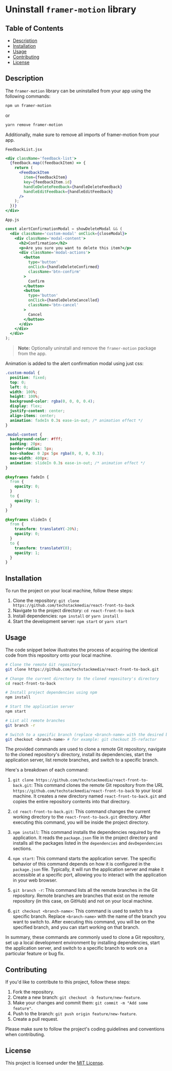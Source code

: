 # Uninstall `framer-motion` library

## Table of Contents

- [Description](#description)
- [Installation](#installation)
- [Usage](#usage)
- [Contributing](#contributing)
- [License](#license)

## Description

The `framer-motion` library can be uninstalled from your app using the following commands:

```bash
npm un framer-motion
```

or

```bash
yarn remove framer-motion
```

Additionally, make sure to remove all imports of framer-motion from your app.

`FeedbackList.jsx`

```jsx
<div className='feedback-list'>
  {feedback.map((feedbackItem) => {
    return (
      <FeedbackItem
        item={feedbackItem}
        key={feedbackItem.id}
        handleDeleteFeedback={handleDeleteFeedback}
        handleEditFeedback={handleEditFeedback}
      />
    );
  })}
</div>
```

`App.js`

```jsx
const alertConfirmationModal = showDeleteModal && (
  <div className='custom-modal' onClick={closeModal}>
    <div className='modal-content'>
      <h2>Confirmation</h2>
      <p>Are you sure you want to delete this item?</p>
      <div className='modal-actions'>
        <button
          type='button'
          onClick={handleDeleteConfirmed}
          className='btn-confirm'
        >
          Confirm
        </button>
        <button
          type='button'
          onClick={handleDeleteCancelled}
          className='btn-cancel'
        >
          Cancel
        </button>
      </div>
    </div>
  </div>
);
```

> **Note:** Optionally uninstall and remove the `framer-motion` package from the app.

Animation is added to the alert confirmation modal using just css:

```css
.custom-modal {
  position: fixed;
  top: 0;
  left: 0;
  width: 100%;
  height: 100%;
  background-color: rgba(0, 0, 0, 0.4);
  display: flex;
  justify-content: center;
  align-items: center;
  animation: fadeIn 0.3s ease-in-out; /* animation effect */
}

.modal-content {
  background-color: #fff;
  padding: 20px;
  border-radius: 5px;
  box-shadow: 0 2px 5px rgba(0, 0, 0, 0.3);
  max-width: 400px;
  animation: slideIn 0.3s ease-in-out; /* animation effect */
}

@keyframes fadeIn {
  from {
    opacity: 0;
  }
  to {
    opacity: 1;
  }
}

@keyframes slideIn {
  from {
    transform: translateY(-20%);
    opacity: 0;
  }
  to {
    transform: translateY(0);
    opacity: 1;
  }
}
```

## Installation

To run the project on your local machine, follow these steps:

1. Clone the repository: `git clone https://github.com/techstackmedia/react-front-to-back`
2. Navigate to the project directory: `cd react-front-to-back`
3. Install dependencies: `npm install` or `yarn install`
4. Start the development server: `npm start` or `yarn start`

## Usage

The code snippet below illustrates the process of acquiring the identical code from this repository onto your local machine.

```bash
# Clone the remote Git repository
git clone https://github.com/techstackmedia/react-front-to-back.git

# Change the current directory to the cloned repository's directory
cd react-front-to-back

# Install project dependencies using npm
npm install

# Start the application server
npm start

# List all remote branches
git branch -r

# Switch to a specific branch (replace <branch-name> with the desired branch name)
git checkout <branch-name> # for example: git checkout 35-refactor
```

The provided commands are used to clone a remote Git repository, navigate to the cloned repository's directory, install its dependencies, start the application server, list remote branches, and switch to a specific branch.

Here's a breakdown of each command:

1. `git clone https://github.com/techstackmedia/react-front-to-back.git`: This command clones the remote Git repository from the URL `https://github.com/techstackmedia/react-front-to-back` to your local machine. It creates a new directory named `react-front-to-back.git` and copies the entire repository contents into that directory.

2. `cd react-front-to-back.git`: This command changes the current working directory to the `react-front-to-back.git` directory. After executing this command, you will be inside the project directory.

3. `npm install`: This command installs the dependencies required by the application. It reads the `package.json` file in the project directory and installs all the packages listed in the `dependencies` and `devDependencies` sections.

4. `npm start`: This command starts the application server. The specific behavior of this command depends on how it is configured in the `package.json` file. Typically, it will run the application server and make it accessible at a specific port, allowing you to interact with the application in your web browser.

5. `git branch -r`: This command lists all the remote branches in the Git repository. Remote branches are branches that exist on the remote repository (in this case, on GitHub) and not on your local machine.

6. `git checkout <branch-name>`: This command is used to switch to a specific branch. Replace `<branch-name>` with the name of the branch you want to switch to. After executing this command, you will be on the specified branch, and you can start working on that branch.

In summary, these commands are commonly used to clone a Git repository, set up a local development environment by installing dependencies, start the application server, and switch to a specific branch to work on a particular feature or bug fix.

## Contributing

If you'd like to contribute to this project, follow these steps:

1. Fork the repository.
2. Create a new branch: `git checkout -b feature/new-feature`.
3. Make your changes and commit them: `git commit -m "Add some feature"`.
4. Push to the branch: `git push origin feature/new-feature`.
5. Create a pull request.

Please make sure to follow the project's coding guidelines and conventions when contributing.

## License

This project is licensed under the [MIT License](https://opensource.org/licenses/MIT).
